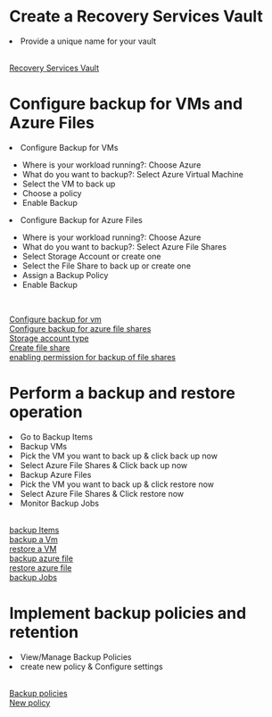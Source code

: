 <h1>Create a Recovery Services Vault</h1>

<li>Provide a unique name for your vault</li>

<br/>

[Recovery Services Vault](/Lab10/recovery_services_vault.png)<br/>


<h1>Configure backup for VMs and Azure Files</h1>

<li>Configure Backup for VMs</li>
<ul>
<li>Where is your workload running?: Choose Azure</li>
<li>What do you want to backup?: Select Azure Virtual Machine</li>
<li>Select the VM to back up</li>
<li>Choose a policy</li>
<li>Enable Backup</li>
</ul>

<li>Configure Backup for Azure Files</li>
<ul>
<li>Where is your workload running?: Choose Azure</li>
<li>What do you want to backup?: Select Azure File Shares</li>
<li>Select Storage Account or create one</li>
<li>Select the File Share to back up or create one</li>
<li>Assign a Backup Policy</li>
<li>Enable Backup</li>
</ul>

<br/>


[Configure backup for vm](/Lab10/configure_backup.png)<br/>
[Configure backup for azure file shares](/Lab10/configure_share_files.png)<br/>
[Storage account type](/Lab10/storage_acc_type.png)<br/>
[Create file share](/Lab10/file_share_create.png)<br/>
[enabling permission for backup of file shares](/Lab10/enable_permission.png)<br/>

<h1> Perform a backup and restore operation</h1>

<li>Go to Backup Items</li>
<li>Backup VMs</li>
<li>Pick the VM you want to back up & click back up now</li>
<li>Select Azure File Shares  & Click back up now </li>
<li>Backup Azure Files</li>
<li>Pick the VM you want to back up & click restore now</li>
<li>Select Azure File Shares  & Click restore now</li>
<li> Monitor Backup Jobs</li>

<br/>


[backup Items](/Lab10/backup_items.png)<br/>
[backup a Vm](/Lab10/backup_now.png)<br/>
[restore a VM](/Lab10/restorz_virtual_machine.png)<br/>
[backup azure file](/Lab10/backup_now_shared_files.png)<br/>
[restore azure file](/Lab10/restore_file_share.png)<br/>
[backup Jobs](/Lab10/backup_jobs.png)<br/>

<h1> Implement backup policies and retention </h1>

<li>View/Manage Backup Policies</li>
<li>create new policy & Configure settings</li>

<br/>

[Backup policies](/Lab10/backup_policies.png)<br/>
[New policy](/Lab10/create_policy.png)<br/>

